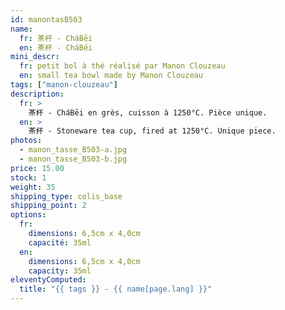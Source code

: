```yaml
---
id: manontasB503
name:
  fr: 茶杯 - CháBēi
  en: 茶杯 - CháBēi
mini_descr:
  fr: petit bol à thé réalisé par Manon Clouzeau
  en: small tea bowl made by Manon Clouzeau
tags: ["manon-clouzeau"]
description:
  fr: >
    茶杯 - CháBēi en grès, cuisson à 1250°C. Pièce unique.
  en: >
    茶杯 - Stoneware tea cup, fired at 1250°C. Unique piece.
photos:
  - manon_tasse_B503-a.jpg
  - manon_tasse_B503-b.jpg
price: 15.00
stock: 1
weight: 35
shipping_type: colis_base
shipping_point: 2
options:
  fr:
    dimensions: 6,5cm x 4,0cm
    capacité: 35ml
  en:
    dimensions: 6,5cm x 4,0cm
    capacity: 35ml
eleventyComputed:
  title: "{{ tags }} - {{ name[page.lang] }}"
---
```

